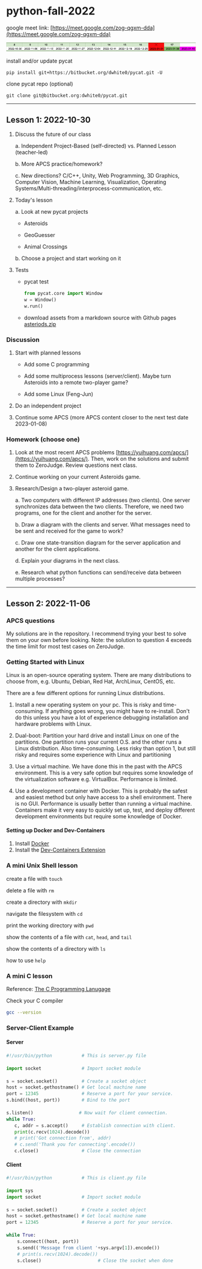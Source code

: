 # python-fall-2022

google meet link: [https://meet.google.com/zog-qgxm-dda](https://meet.google.com/zog-qgxm-dda)

![time](images/time.png)

install and/or update pycat

```
pip install git+https://bitbucket.org/dwhite0/pycat.git -U
```

clone pycat repo (optional)

```
git clone git@bitbucket.org:dwhite0/pycat.git
```

--------

## Lesson 1: 2022-10-30

1. Discuss the future of our class
    
    a. Independent Project-Based (self-directed) vs. Planned Lesson (teacher-led)
    
    b. More APCS practice/homework?
    
    c. New directions? C/C++, Unity, Web Programming, 3D Graphics, Computer Vision, Machine Learning, Visualization, Operating Systems/Multi-threading/interprocess-communication, etc.

2. Today's lesson

    a. Look at new pycat projects

    - Asteroids

    - GeoGuesser

    - Animal Crossings
    
    b. Choose a project and start working on it

3. Tests

    - pycat test

        ``` python
        from pycat.core import Window
        w = Window()
        w.run()
        ```

    - download assets from a markdown source with Github pages
       [asteriods.zip](https://github.com/cmorace/python-fall-2022/raw/main/asteriods.zip)

### Discussion

1. Start with planned lessons
    
    - Add some C programming

    - Add some multiprocess lessons (server/client). Maybe turn Asteroids into a remote two-player game?

    - Add some Linux (Feng-Jun)

2. Do an independent project

3. Continue some APCS (more APCS content closer to the next test date 2023-01-08)

### Homework (choose one)

1. Look at the most recent APCS problems [https://yuihuang.com/apcs/](https://yuihuang.com/apcs/). Then, work on the solutions and submit them to ZeroJudge. Review questions next class.

2. Continue working on your current Asteroids game.

3. Research/Design a two-player asteroid game.

    a. Two computers with different IP addresses (two clients). One server synchronizes data between the two clients. Therefore, we need two programs, one for the client and another for the server.

    b. Draw a diagram with the clients and server. What messages need to be sent and received for the game to work?

    c. Draw one state-transition diagram for the server application and another for the client applications.

    d. Explain your diagrams in the next class.

    e. Research what python functions can send/receive data between multiple processes?

----

## Lesson 2: 2022-11-06

### APCS questions

My solutions are in the repository. I recommend trying your best to solve them on your own before looking. Note: the solution to question 4 exceeds the time limit for most test cases on ZeroJudge.

### Getting Started with Linux

Linux is an open-source operating system. There are many distributions to choose from, e.g. Ubuntu, Debian, Red Hat, ArchLinux, CentOS, etc.

There are a few different options for running Linux distributions.

1. Install a new operating system on your pc. This is risky and time-consuming. If anything goes wrong, you might have to re-install. Don't do this unless you have a lot of experience debugging installation and hardware problems with Linux.

2. Dual-boot: Partition your hard drive and install Linux on one of the partitions. One partition runs your current O.S. and the other runs a Linux distribution. Also time-consuming. Less risky than option 1, but still risky and requires some experience with Linux and partitioning

3. Use a virtual machine. We have done this in the past with the APCS environment. This is a very safe option but requires some knowledge of the virtualization software e.g. VirtualBox. Performance is limited.

4. Use a development container with Docker. This is probably the safest and easiest method but only have access to a shell environment. There is no GUI. Performance is usually better than running a virtual machine. Containers make it very easy to quickly set up, test, and deploy different development environments but require some knowledge of Docker.

#### Setting up Docker and Dev-Containers

1. Install [Docker](https://docs.docker.com/get-docker/)
2. Install the [Dev-Containers Extension](https://marketplace.visualstudio.com/items?itemName=ms-vscode-remote.remote-containers)

### A mini Unix Shell lesson

create a file with `touch`

delete a file with `rm`

create a directory with `mkdir`

navigate the filesystem with `cd`

print the working directory with `pwd`

show the contents of a file with `cat`, `head`, and `tail`

show the contents of a directory with `ls`

how to use `help`

### A mini C lesson

Reference: [The C Programming Lanugage](https://neilklingensmith.com/teaching/loyola/cs264-s2020/readings/cbook.pdf)

Check your C compiler

``` bash
gcc --version
```

### Server-Client Example

#### Server

``` python
#!/usr/bin/python           # This is server.py file

import socket               # Import socket module

s = socket.socket()         # Create a socket object
host = socket.gethostname() # Get local machine name
port = 12345                # Reserve a port for your service.
s.bind((host, port))        # Bind to the port

s.listen()                 # Now wait for client connection.
while True:
   c, addr = s.accept()     # Establish connection with client.
   print(c.recv(1024).decode())
   # print('Got connection from', addr)
   # c.send('Thank you for connecting'.encode())
   c.close()                # Close the connection
```

#### Client

``` python
#!/usr/bin/python           # This is client.py file

import sys
import socket               # Import socket module

s = socket.socket()         # Create a socket object
host = socket.gethostname() # Get local machine name
port = 12345                # Reserve a port for your service.

while True:
    s.connect((host, port))
    s.send(('Message from client '+sys.argv[1]).encode())
    # print(s.recv(1024).decode())
    s.close()                     # Close the socket when done
```